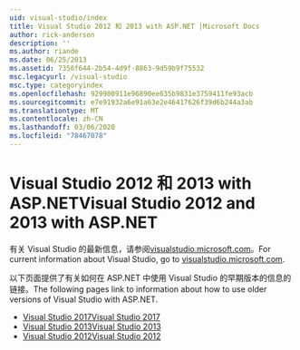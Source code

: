 ```yaml
---
uid: visual-studio/index
title: Visual Studio 2012 和 2013 with ASP.NET |Microsoft Docs
author: rick-anderson
description: ''
ms.author: riande
ms.date: 06/25/2013
ms.assetid: 7356f644-2b54-4d9f-8863-9d59b9f75532
msc.legacyurl: /visual-studio
msc.type: categoryindex
ms.openlocfilehash: 929900911e96890ee635b9831e3759411fe93acb
ms.sourcegitcommit: e7e91932a6e91a63e2e46417626f39d6b244a3ab
ms.translationtype: MT
ms.contentlocale: zh-CN
ms.lasthandoff: 03/06/2020
ms.locfileid: "78467078"
---
```

# <a name="visual-studio-2012-and-2013-with-aspnet"></a><span data-ttu-id="1060e-102">Visual Studio 2012 和 2013 with ASP.NET</span><span class="sxs-lookup"><span data-stu-id="1060e-102">Visual Studio 2012 and 2013 with ASP.NET</span></span>

<span data-ttu-id="1060e-103">有关 Visual Studio 的最新信息，请参阅[visualstudio.microsoft.com](https://visualstudio.microsoft.com)。</span><span class="sxs-lookup"><span data-stu-id="1060e-103">For current information about Visual Studio, go to [visualstudio.microsoft.com](https://visualstudio.microsoft.com).</span></span>

<span data-ttu-id="1060e-104">以下页面提供了有关如何在 ASP.NET 中使用 Visual Studio 的早期版本的信息的链接。</span><span class="sxs-lookup"><span data-stu-id="1060e-104">The following pages link to information about how to use older versions of Visual Studio with ASP.NET.</span></span>

- [<span data-ttu-id="1060e-105">Visual Studio 2017</span><span class="sxs-lookup"><span data-stu-id="1060e-105">Visual Studio 2017</span></span>](overview/2017/index.md)
- [<span data-ttu-id="1060e-106">Visual Studio 2013</span><span class="sxs-lookup"><span data-stu-id="1060e-106">Visual Studio 2013</span></span>](overview/2013/index.md)
- [<span data-ttu-id="1060e-107">Visual Studio 2012</span><span class="sxs-lookup"><span data-stu-id="1060e-107">Visual Studio 2012</span></span>](overview/2012/index.md)
